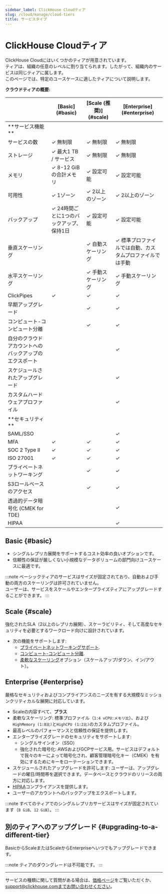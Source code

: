 ```yaml
---
sidebar_label: ClickHouse Cloudティア
slug: /cloud/manage/cloud-tiers
title: サービスタイプ
---
```



# ClickHouse Cloudティア

ClickHouse Cloudにはいくつかのティアが用意されています。  
ティアは、組織の任意のレベルに割り当てられます。したがって、組織内のサービスは同じティアに属します。  
このページでは、特定のユースケースに適したティアについて説明します。

**クラウドティアの概要:**

<table><thead>
  <tr>
    <th></th>
    <th>[Basic](#basic)</th>
    <th>[Scale (推奨)](#scale)</th>
    <th>[Enterprise](#enterprise)</th>
  </tr></thead>
<tbody>
  <tr>
    <td>**サービス機能**</td>
    <td colspan="3"></td>
  </tr>
  <tr>
    <td>サービスの数</td>
    <td>✓ 無制限</td>
    <td>✓ 無制限</td>
    <td>✓ 無制限</td>
  </tr>
  <tr>
    <td>ストレージ</td>
    <td>✓ 最大1 TB / サービス</td>
    <td>✓ 無制限</td>
    <td>✓ 無制限</td>
  </tr>
  <tr>
    <td>メモリ</td>
    <td>✓ 8-12 GiBの合計メモリ</td>
    <td>✓ 設定可能</td>
    <td>✓ 設定可能</td>
  </tr>
  <tr>
    <td>可用性</td>
    <td>✓ 1ゾーン</td>
    <td>✓ 2以上のゾーン</td>
    <td>✓ 2以上のゾーン</td>
  </tr>
  <tr>
    <td>バックアップ</td>
    <td>✓ 24時間ごとに1つのバックアップ、保持1日</td>
    <td>✓ 設定可能</td>
    <td>✓ 設定可能</td>
  </tr>
  <tr>
    <td>垂直スケーリング</td>
    <td></td>
    <td>✓ 自動スケーリング</td>
    <td>✓ 標準プロファイルでは自動、カスタムプロファイルでは手動</td>
  </tr>
  <tr>
    <td>水平スケーリング</td>
    <td></td>
    <td>✓ 手動スケーリング</td>
    <td>✓ 手動スケーリング</td>
  </tr>
  <tr>
    <td>ClickPipes</td>
    <td>✓</td>
    <td>✓</td>
    <td>✓</td>
  </tr>
  <tr>
    <td>早期アップグレード</td>
    <td></td>
    <td>✓</td>
    <td>✓</td>
  </tr>
  <tr>
    <td>コンピュート-コンピュート分離</td>
    <td></td>
    <td>✓</td>
    <td>✓</td>
  </tr>
  <tr>
    <td>自分のクラウドアカウントへのバックアップのエクスポート</td>
    <td></td>
    <td></td>
    <td>✓</td>
  </tr>
  <tr>
    <td>スケジュールされたアップグレード</td>
    <td></td>
    <td></td>
    <td>✓</td>
  </tr>
  <tr>
    <td>カスタムハードウェアプロファイル</td>
    <td></td>
    <td></td>
    <td>✓</td>
  </tr>
  <tr>
    <td>**セキュリティ**</td>
    <td colspan="3"></td>
  </tr>
  <tr>
    <td>SAML/SSO</td>
    <td></td>
    <td></td>
    <td>✓</td>
  </tr>
  <tr>
    <td>MFA</td>
    <td>✓</td>
    <td>✓</td>
    <td>✓</td>
  </tr>
  <tr>
    <td>SOC 2 Type II</td>
    <td>✓</td>
    <td>✓</td>
    <td>✓</td>
  </tr>
  <tr>
    <td>ISO 27001</td>
    <td>✓</td>
    <td>✓</td>
    <td>✓</td>
  </tr>
  <tr>
    <td>プライベートネットワーキング</td>
    <td></td>
    <td>✓</td>
    <td>✓</td>
  </tr>
  <tr>
    <td>S3ロールベースのアクセス</td>
    <td></td>
    <td>✓</td>
    <td>✓</td>
  </tr>
  <tr>
    <td>透過的データ暗号化 (CMEK for TDE)</td>
    <td></td>
    <td></td>
    <td>✓</td>
  </tr>
  <tr>
    <td>HIPAA</td>
    <td></td>
    <td></td>
    <td>✓</td>
  </tr>
</tbody></table>

## Basic {#basic}

- シングルレプリカ展開をサポートするコスト効率の良いオプションです。  
- 信頼性の保証が厳しくない小規模なデータボリュームの部門向けユースケースに最適です。

:::note
ベーシックティアのサービスはサイズが固定されており、自動および手動の両方のスケーリングは許可されていません。  
ユーザーは、サービスをスケールやエンタープライズティアにアップグレードすることができます。
:::

## Scale {#scale}

強化されたSLA（2以上のレプリカ展開）、スケーラビリティ、そして高度なセキュリティを必要とするワークロード向けに設計されています。

- 次の機能をサポートします:
  - [プライベートネットワーキングサポート](../security/private-link-overview.md).
  - [コンピュート-コンピュート分離](../reference/warehouses#what-is-compute-compute-separation).
  - [柔軟なスケーリング](../manage/scaling.md)オプション（スケールアップ/ダウン、イン/アウト）。

## Enterprise {#enterprise}

厳格なセキュリティおよびコンプライアンスのニーズを有する大規模なミッションクリティカルな展開に対応しています。

- Scaleの内容すべて、**プラス**
- 柔軟なスケーリング: 標準プロファイル（`1:4 vCPU:メモリ比`）、および`HighMemory (1:8比)`と`HighCPU (1:2比)`のカスタムプロファイル。
- 最高レベルのパフォーマンスと信頼性の保証を提供します。
- エンタープライズグレードのセキュリティをサポートします:
  - シングルサインオン（SSO）
  - 強化された暗号化: AWSおよびGCPサービス用。サービスはデフォルトで我々のキーによって暗号化され、顧客管理暗号化キー（CMEK）を有効にするためにキーをローテーションできます。
- スケジュールされたアップグレードを許可します: ユーザーは、アップグレードの曜日/時間帯を選択できます。データベースとクラウドのリリースの両方に対応します。  
- [HIPAA](../security/compliance-overview.md/#hipaa-since-2024)コンプライアンスを提供します。
- ユーザーのアカウントへのバックアップをエクスポートします。

:::note 
すべてのティアでのシングルレプリカサービスはサイズが固定されています（`8 GiB`、`12 GiB`）。
:::

## 別のティアへのアップグレード {#upgrading-to-a-different-tier}

BasicからScaleまたはScaleからEnterpriseへいつでもアップグレードできます。

:::note
ティアのダウングレードは不可能です。
:::

---

サービスの種類に関して質問がある場合は、[価格ページ](https://clickhouse.com/pricing)をご覧いただくか、support@clickhouse.comまでお問い合わせください。
